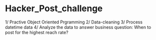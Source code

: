 # Hacker_Post_challenge
1/ Practive Object Oriented Prgramming
2/ Data-cleaning
3/ Process datetime data
4/ Analyze the data to answer business question: When to post for the highest reach rate?
